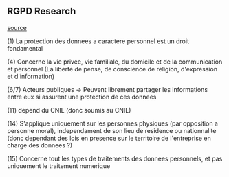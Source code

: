 ## RGPD Research

[source](https://www.cnil.fr/fr/reglement-europeen-protection-donnees)

(1) La protection des donnees a caractere personnel est un droit fondamental

(4) Concerne la vie privee, vie familiale, du domicile et de la communication et personnel (La liberte de pense, de conscience de religion, d'expression et d'information)

(6/7) Acteurs publiques -> Peuvent librement partager les informations entre eux si assurent une protection de ces donnees

(11) depend du CNIL (donc soumis au CNIL)

(14) S'applique uniquement sur les personnes physiques (par opposition a personne moral), independament de son lieu de residence ou nationnalite (donc dependant des lois en presence sur le territoire de l'entreprise en charge des donnees ?)

(15) Concerne tout les types de traitements des donnees personnels, et pas uniquement le traitement numerique




